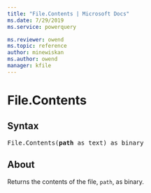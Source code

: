 ```yaml
---
title: "File.Contents | Microsoft Docs"
ms.date: 7/29/2019
ms.service: powerquery

ms.reviewer: owend
ms.topic: reference
author: minewiskan
ms.author: owend
manager: kfile
---
```

# File.Contents

## Syntax

<pre>
File.Contents(<b>path</b> as text) as binary 
</pre>
  
## About  
Returns the contents of the file, `path`, as binary.

  
